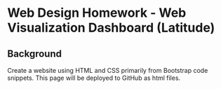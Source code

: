 # Web Design Homework - Web Visualization Dashboard (Latitude)

## Background


Create a website using HTML and CSS primarily from Bootstrap code snippets.  This page will be deployed to GitHub as html files.
